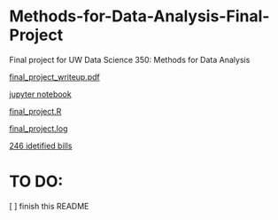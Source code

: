# Methods-for-Data-Analysis-Final-Project
Final project for UW Data Science 350: Methods for Data Analysis


[final_project_writeup.pdf](https://github.com/chrisscastaneda/Methods-for-Data-Analysis-Final-Project/blob/master/final_project_writeup.pdf)


[jupyter notebook](
https://github.com/chrisscastaneda/Methods-for-Data-Analysis-Final-Project/blob/master/Legislative_Analysis_using_Natural_Language_Processing.ipynb)

[final_project.R](https://github.com/chrisscastaneda/Methods-for-Data-Analysis-Final-Project/blob/master/final_project.R)

[final_project.log](https://github.com/chrisscastaneda/Methods-for-Data-Analysis-Final-Project/blob/master/final_project.log)

[246 idetified bills](https://github.com/chrisscastaneda/Methods-for-Data-Analysis-Final-Project/blob/master/crime_bills_in_wi.csv)


# TO DO:
  [ ] finish this README

